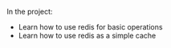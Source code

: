 In the project:
- Learn how to use redis for basic operations
- Learn how to use redis as a simple cache